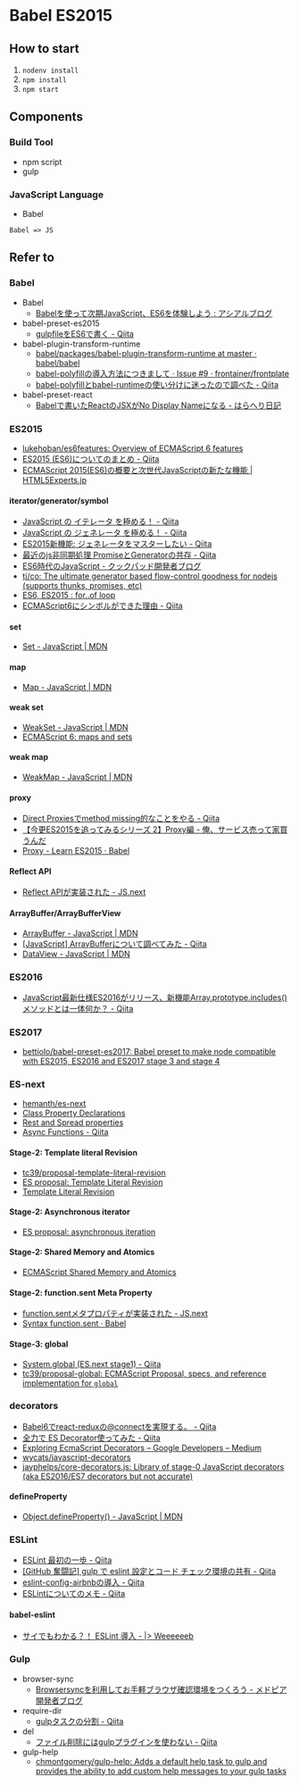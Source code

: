 # Babel ES2015

## How to start

1. `nodenv install`
2. `npm install`
3. `npm start`

## Components

### Build Tool

* npm script
* gulp

### JavaScript Language

* Babel

```
Babel => JS
```

## Refer to

### Babel

* Babel
    * [Babelを使って次期JavaScript、ES6を体験しよう : アシアルブログ](http://blog.asial.co.jp/1434)
* babel-preset-es2015
    * [gulpfileをES6で書く - Qiita](http://qiita.com/kosuke_nishaya/items/cf7f8a2dbb8e47d064fd)
* babel-plugin-transform-runtime
    * [babel/packages/babel-plugin-transform-runtime at master · babel/babel](https://github.com/babel/babel/tree/master/packages/babel-plugin-transform-runtime)
    * [babel-polyfillの導入方法につきまして · Issue #9 · frontainer/frontplate](https://github.com/frontainer/frontplate/issues/9#issuecomment-188496865)
    * [babel-polyfillとbabel-runtimeの使い分けに迷ったので調べた - Qiita](http://qiita.com/inuscript/items/d2a9d5d4daedaacff924)
* babel-preset-react
    * [Babelで書いたReactのJSXがNo Display Nameになる - はらへり日記](http://sota1235.hatenablog.com/entry/2015/11/07/132832)

### ES2015

* [lukehoban/es6features: Overview of ECMAScript 6 features](https://github.com/lukehoban/es6features)
* [ES2015 (ES6)についてのまとめ - Qiita](http://qiita.com/tuno-tky/items/74ca595a9232bcbcd727)
* [ECMAScript 2015(ES6)の概要と次世代JavaScriptの新たな機能 | HTML5Experts.jp](https://html5experts.jp/1000ch/16984/)

#### iterator/generator/symbol

* [JavaScript の イテレータ を極める！ - Qiita](http://qiita.com/kura07/items/cf168a7ea20e8c2554c6)
* [JavaScript の ジェネレータ を極める！ - Qiita](http://qiita.com/kura07/items/d1a57ea64ef5c3de8528)
* [ES2015新機能: ジェネレータをマスターしたい - Qiita](http://qiita.com/niisan-tokyo/items/562b1ec8b059b81e6d85)
* [最近のjs非同期処理 PromiseとGeneratorの共存 - Qiita](http://qiita.com/kidach1/items/d997df84a0ede39d76ad)
* [ES6時代のJavaScript - クックパッド開発者ブログ](http://techlife.cookpad.com/entry/2015/02/02/094607)
* [tj/co: The ultimate generator based flow-control goodness for nodejs (supports thunks, promises, etc)](https://github.com/tj/co)
* [ES6, ES2015 : for..of loop](http://putaindecode.io/en/articles/js/es2015/for-of/)
* [ECMAScript6にシンボルができた理由 - Qiita](http://qiita.com/naruto/items/312adeb6145eb6221be7)

#### set

* [Set - JavaScript | MDN](https://developer.mozilla.org/ja/docs/Web/JavaScript/Reference/Global_Objects/Set)

#### map

* [Map - JavaScript | MDN](https://developer.mozilla.org/ja/docs/Web/JavaScript/Reference/Global_Objects/Map)

#### weak set

* [WeakSet - JavaScript | MDN](https://developer.mozilla.org/en-US/docs/Web/JavaScript/Reference/Global_Objects/WeakSet)
* [ECMAScript 6: maps and sets](http://www.2ality.com/2015/01/es6-maps-sets.html)

#### weak map

* [WeakMap - JavaScript | MDN](https://developer.mozilla.org/en-US/docs/Web/JavaScript/Reference/Global_Objects/WeakMap)

#### proxy

* [Direct Proxiesでmethod missing的なことをやる - Qiita](http://qiita.com/hokaccha/items/3a3ea6180e94e70bc335)
* [【今更ES2015を追ってみるシリーズ 2】Proxy編 - 俺、サービス売って家買うんだ](http://www.ie-kau.net/entry/2015/10/21/【今更ES2015を追ってみるシリーズ_2】Proxy編)
* [Proxy - Learn ES2015 · Babel](http://babeljs.io/docs/learn-es2015/#proxies)

#### Reflect API

* [Reflect APIが実装された - JS.next](http://js-next.hatenablog.com/entry/2015/03/24/190111)

#### ArrayBuffer/ArrayBufferView

* [ArrayBuffer - JavaScript | MDN](https://developer.mozilla.org/ja/docs/Web/JavaScript/Reference/Global_Objects/ArrayBuffer)
* [[JavaScript] ArrayBufferについて調べてみた - Qiita](http://qiita.com/edo_m18/items/612d2b31498d22d13b7b)
* [DataView - JavaScript | MDN](https://developer.mozilla.org/ja/docs/Web/JavaScript/Reference/Global_Objects/DataView)

### ES2016

* [JavaScript最新仕様ES2016がリリース、新機能Array.prototype.includes()メソッドとは一体何か？ - Qiita](http://qiita.com/tonkotsuboy_com/items/e88e4c4d8006ef67782c)

### ES2017

* [bettiolo/babel-preset-es2017: Babel preset to make node compatible with ES2015, ES2016 and ES2017 stage 3 and stage 4](https://github.com/bettiolo/babel-preset-es2017)

### ES-next

* [hemanth/es-next](https://github.com/hemanth/es-next)
* [Class Property Declarations](https://github.com/hemanth/es-next#class-property-declarations)
* [Rest and Spread properties](https://github.com/hemanth/es-next#rest-and-spread-properties)
* [Async Functions - Qiita](http://qiita.com/berlysia/items/ce14f023f10100e35d35)

#### Stage-2: Template literal Revision

* [tc39/proposal-template-literal-revision](https://github.com/tc39/proposal-template-literal-revision)
* [ES proposal: Template Literal Revision](http://www.2ality.com/2016/09/template-literal-revision.html)
* [Template Literal Revision](https://tc39.github.io/proposal-template-literal-revision/)

#### Stage-2: Asynchronous iterator

* [ES proposal: asynchronous iteration](http://www.2ality.com/2016/10/asynchronous-iteration.html)

#### Stage-2: Shared Memory and Atomics

* [ECMAScript Shared Memory and Atomics](https://tc39.github.io/ecmascript_sharedmem/shmem.html)

#### Stage-2: function.sent Meta Property

* [function.sentメタプロパティが実装された - JS.next](http://js-next.hatenablog.com/entry/2016/01/29/184411)
* [Syntax function.sent · Babel](https://babeljs.io/docs/plugins/syntax-function-sent/)

#### Stage-3: global

* [System.global (ES.next stage1) - Qiita](http://qiita.com/ConquestArrow/items/f303ce0990049c8c9946)
* [tc39/proposal-global: ECMAScript Proposal, specs, and reference implementation for `global`](https://github.com/tc39/proposal-global)

### decorators

* [Babel6でreact-reduxの@connectを実現する。 - Qiita](http://qiita.com/hikaruworld@github/items/ca0a8c091cd199d1f1bb)
* [全力で ES Decorator使ってみた - Qiita](http://qiita.com/mizchi/items/6bdf9d100f564a5c5b08)
* [Exploring EcmaScript Decorators – Google Developers – Medium](https://medium.com/google-developers/exploring-es7-decorators-76ecb65fb841)
* [wycats/javascript-decorators](https://github.com/wycats/javascript-decorators)
* [jayphelps/core-decorators.js: Library of stage-0 JavaScript decorators (aka ES2016/ES7 decorators but not accurate)](https://github.com/jayphelps/core-decorators.js)

#### defineProperty

* [Object.defineProperty() - JavaScript | MDN](https://developer.mozilla.org/ja/docs/Web/JavaScript/Reference/Global_Objects/Object/defineProperty)

### ESLint

* [ESLint 最初の一歩 - Qiita](http://qiita.com/mysticatea/items/f523dab04a25f617c87d)
* [[GitHub 奮闘記] gulp で eslint 設定とコード チェック環境の共有 - Qiita](http://qiita.com/ynunokawa/items/5471ff84c83104450ecb)
* [eslint-config-airbnbの導入 - Qiita](http://qiita.com/bohebohechan/items/0332b557f80150e714de)
* [ESLintについてのメモ - Qiita](http://qiita.com/makotot/items/822f592ff8470408be18)

#### babel-eslint

* [サイでもわかる？！ ESLint 導入 - |> Weeeeeeb](http://kuriya0909.hatenablog.com/entry/2015/11/13/105846)

### Gulp

* browser-sync
    * [Browsersyncを利用してお手軽ブラウザ確認環境をつくろう - メドピア開発者ブログ](http://tech.medpeer.co.jp/entry/2015/06/09/071758)
* require-dir
    * [gulpタスクの分割 - Qiita](http://qiita.com/dhun/items/c8633800097f1e7ecf70)
* del
    * [ファイル削除にはgulpプラグインを使わない - Qiita](http://qiita.com/shinnn/items/bd7ad79526eff37cebd0)
* gulp-help
    * [chmontgomery/gulp-help: Adds a default help task to gulp and provides the ability to add custom help messages to your gulp tasks](https://github.com/chmontgomery/gulp-help)
